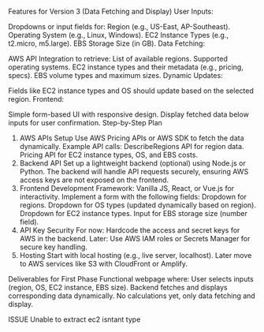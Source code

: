 Features for Version 3 (Data Fetching and Display)
User Inputs:

Dropdowns or input fields for:
Region (e.g., US-East, AP-Southeast).
Operating System (e.g., Linux, Windows).
EC2 Instance Types (e.g., t2.micro, m5.large).
EBS Storage Size (in GB).
Data Fetching:

AWS API Integration to retrieve:
List of available regions.
Supported operating systems.
EC2 instance types and their metadata (e.g., pricing, specs).
EBS volume types and maximum sizes.
Dynamic Updates:

Fields like EC2 instance types and OS should update based on the selected region.
Frontend:

Simple form-based UI with responsive design.
Display fetched data below inputs for user confirmation.
Step-by-Step Plan
1. AWS APIs Setup
Use AWS Pricing APIs or AWS SDK to fetch the data dynamically.
Example API calls:
DescribeRegions API for region data.
Pricing API for EC2 instance types, OS, and EBS costs.
2. Backend API
Set up a lightweight backend (optional) using Node.js or Python.
The backend will handle API requests securely, ensuring AWS access keys are not exposed on the frontend.
3. Frontend Development
Framework: Vanilla JS, React, or Vue.js for interactivity.
Implement a form with the following fields:
Dropdown for regions.
Dropdown for OS types (updated dynamically based on region).
Dropdown for EC2 instance types.
Input for EBS storage size (number field).
4. API Key Security
For now:
Hardcode the access and secret keys for AWS in the backend.
Later:
Use AWS IAM roles or Secrets Manager for secure key handling.
5. Hosting
Start with local hosting (e.g., live server, localhost).
Later move to AWS services like S3 with CloudFront or Amplify.


Deliverables for First Phase
Functional webpage where:
User selects inputs (region, OS, EC2 instance, EBS size).
Backend fetches and displays corresponding data dynamically.
No calculations yet, only data fetching and display.


ISSUE
Unable to extract ec2 isntant type
